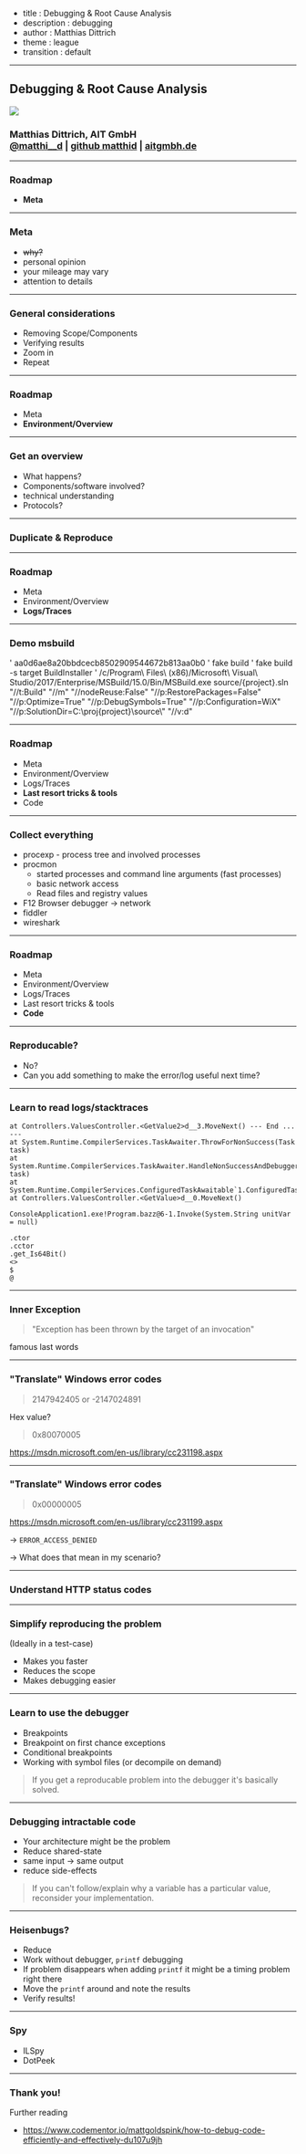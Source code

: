 - title : Debugging & Root Cause Analysis
- description : debugging
- author : Matthias Dittrich
- theme : league
- transition : default

***

## Debugging & Root Cause Analysis

<img style="border-style: none" border="0" src="images/AIT-Logo_small.jpg" />

### **Matthias Dittrich**, AIT GmbH <br /> [@matthi\_\_d](http://twitter.com/matthi__d) | [github matthid](https://github.com/matthid) | [aitgmbh.de](http://www.aitgmbh.de/)

***

### Roadmap

- **Meta**

---

### Meta

- <s>why?</s>
- personal opinion
- your mileage may vary
- attention to details

---

### General considerations

- Removing Scope/Components
- Verifying results
- Zoom in
- Repeat

***


### Roadmap

- Meta
- **Environment/Overview**

---

### Get an overview

- What happens?
- Components/software involved?
- technical understanding
- Protocols?

---

### Duplicate & Reproduce

***


### Roadmap

- Meta
- Environment/Overview
- **Logs/Traces**

---

### Demo msbuild

' aa0d6ae8a20bbdcecb8502909544672b813aa0b0
' fake build
' fake build -s target BuildInstaller
' /c/Program\ Files\ \(x86\)/Microsoft\ Visual\ Studio/2017/Enterprise/MSBuild/15.0/Bin/MSBuild.exe source/{project}.sln "//t:Build" "//m" "//nodeReuse:False" "//p:RestorePackages=False" "//p:Optimize=True" "//p:DebugSymbols=True" "//p:Configuration=WiX" "//p:SolutionDir=C:\proj\{project}\source\\" "//v:d"

***

### Roadmap

- Meta
- Environment/Overview
- Logs/Traces
- **Last resort tricks & tools**
- Code

---

### Collect everything

- procexp - process tree and involved processes
- procmon
  - started processes and command line arguments
    (fast processes)
  - basic network access
  - Read files and registry values
- F12 Browser debugger -> network
- fiddler
- wireshark

***

### Roadmap

- Meta
- Environment/Overview
- Logs/Traces
- Last resort tricks & tools
- **Code**

---

### Reproducable?

- No?
- Can you add something to make the error/log useful next time?

---

### Learn to read logs/stacktraces

```
at Controllers.ValuesController.<GetValue2>d__3.MoveNext() --- End ... --- 
at System.Runtime.CompilerServices.TaskAwaiter.ThrowForNonSuccess(Task task) 
at System.Runtime.CompilerServices.TaskAwaiter.HandleNonSuccessAndDebuggerNotification(Task task) 
at System.Runtime.CompilerServices.ConfiguredTaskAwaitable`1.ConfiguredTaskAwaiter.GetResult()
at Controllers.ValuesController.<GetValue>d__0.MoveNext()
```

```
ConsoleApplication1.exe!Program.bazz@6-1.Invoke(System.String unitVar = null)
```


```
.ctor
.cctor
.get_Is64Bit()
<>
$
@
```

---

### Inner Exception

> "Exception has been thrown by the target of an invocation"

famous last words

---

### "Translate" Windows error codes

> 2147942405 or ‭-2147024891‬

Hex value?

> 0x80070005 

https://msdn.microsoft.com/en-us/library/cc231198.aspx

---

### "Translate" Windows error codes

> 0x00000005

https://msdn.microsoft.com/en-us/library/cc231199.aspx

-> `ERROR_ACCESS_DENIED`

-> What does that mean in my scenario?

---

### Understand HTTP status codes

---

### Simplify reproducing the problem

(Ideally in a test-case)

- Makes you faster
- Reduces the scope
- Makes debugging easier

---

### Learn to use the debugger

- Breakpoints
- Breakpoint on first chance exceptions
- Conditional breakpoints
- Working with symbol files (or decompile on demand)

> If you get a reproducable problem into the debugger it's basically solved.

---

### Debugging intractable code

- Your architecture might be the problem
- Reduce shared-state
- same input -> same output
- reduce side-effects

> If you can't follow/explain why a variable has a particular value, reconsider your implementation.

---

### Heisenbugs?

- Reduce
- Work without debugger, `printf` debugging
- If problem disappears when adding `printf` it might be a timing problem right there
- Move the `printf` around and note the results
- Verify results!

---

### Spy

- ILSpy
- DotPeek

---




### Thank you!

Further reading

- https://www.codementor.io/mattgoldspink/how-to-debug-code-efficiently-and-effectively-du107u9jh
